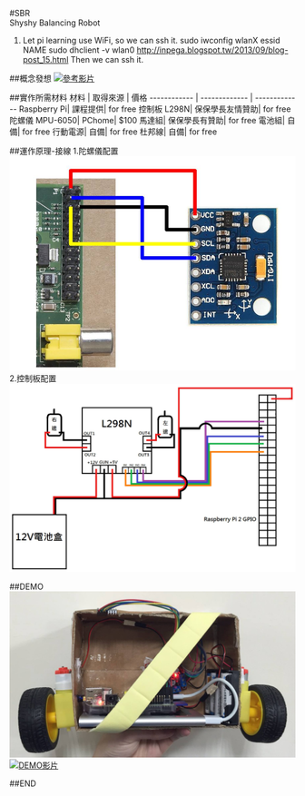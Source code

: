 #SBR  
Shyshy Balancing Robot

1. Let pi learning use WiFi, so we can ssh it.
sudo iwconfig wlanX essid NAME
sudo dhclient -v wlan0
http://inpega.blogspot.tw/2013/09/blog-post_15.html
Then we can ssh it.

##概念發想
[![參考影片](http://i.ytimg.com/vi/YRdBsVTHEG0/0.jpg)](https://www.youtube.com/watch?v=7-mgaIe287M)

##實作所需材料
 材料 | 取得來源 | 價格 
------------ | ------------- | -------------
Raspberry Pi|			課程提供|			for free
控制板 L298N|		保保學長友情贊助|			for free
陀螺儀 MPU-6050|		PChome|			$100
馬達組|	保保學長有贊助|			for free
電池組|		自備|			for free
行動電源|			自備|			for free
杜邦線|			自備|		for free

##運作原理-接線
1.陀螺儀配置
![陀螺儀](https://github.com/NCNU-OpenSource/PPQ/blob/master/images/mpu-6050.jpg)
2.控制板配置
![控制板](https://github.com/NCNU-OpenSource/PPQ/blob/master/images/motor.jpg)

##DEMO
![Shyshy Balancing Robot](https://github.com/NCNU-OpenSource/PPQ/blob/master/images/finish.jpg)
[![DEMO影片](http://i.ytimg.com/vi/Ki7mhFmQ6sM/0.jpg)](https://www.youtube.com/watch?v=Ki7mhFmQ6sM)

##END


